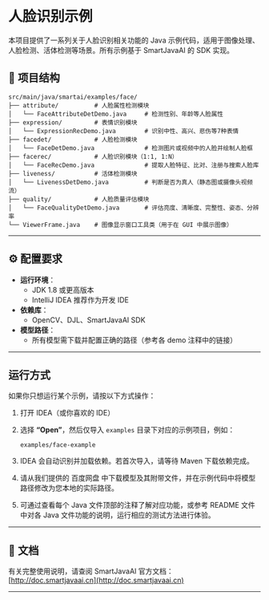 # 人脸识别示例

本项目提供了一系列关于人脸识别相关功能的 Java 示例代码，适用于图像处理、人脸检测、活体检测等场景。所有示例基于 SmartJavaAI 的 SDK 实现。

## 📁 项目结构

```
src/main/java/smartai/examples/face/
├── attribute/          # 人脸属性检测模块
│   └── FaceAttributeDetDemo.java     # 检测性别、年龄等人脸属性
├── expression/         # 表情识别模块
│   └── ExpressionRecDemo.java        # 识别中性、高兴、悲伤等7种表情
├── facedet/            # 人脸检测模块
│   └── FaceDetDemo.java              # 检测图片或视频中的人脸并绘制人脸框
├── facerec/            # 人脸识别模块（1:1, 1:N）
│   └── FaceRecDemo.java              # 提取人脸特征、比对、注册与搜索人脸库
├── liveness/           # 活体检测模块
│   └── LivenessDetDemo.java          # 判断是否为真人（静态图或摄像头视频流）
├── quality/            # 人脸质量评估模块
│   └── FaceQualityDetDemo.java       # 评估亮度、清晰度、完整性、姿态、分辨率
└── ViewerFrame.java    # 图像显示窗口工具类（用于在 GUI 中展示图像）
```


---



## ⚙️ 配置要求

- **运行环境**：
    - JDK 1.8 或更高版本
    - IntelliJ IDEA 推荐作为开发 IDE
- **依赖库**：
    - OpenCV、DJL、SmartJavaAI SDK
- **模型路径**：
    - 所有模型需下载并配置正确的路径（参考各 demo 注释中的链接）

---


## 运行方式

如果你只想运行某个示例，请按以下方式操作：

1. 打开 IDEA（或你喜欢的 IDE）
2. 选择 **“Open”**，然后仅导入 `examples` 目录下对应的示例项目，例如：

   ```
   examples/face-example
   ```
3. IDEA 会自动识别并加载依赖。若首次导入，请等待 Maven 下载依赖完成。
4. 请从我们提供的 百度网盘 中下载模型及其附带文件，并在示例代码中将模型路径修改为您本地的实际路径。
5. 可通过查看每个 Java 文件顶部的注释了解对应功能，或参考 README 文件中对各 Java 文件功能的说明，运行相应的测试方法进行体验。


---

## 📄 文档

有关完整使用说明，请查阅 SmartJavaAI 官方文档：
[http://doc.smartjavaai.cn](http://doc.smartjavaai.cn)

---
